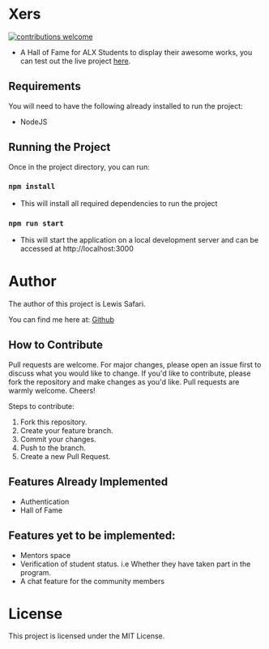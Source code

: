 # Xers
[![contributions welcome](https://img.shields.io/badge/contributions-welcome-brightgreen.svg?style=flat)](https://github.com/dwyl/esta/issues)

- A Hall of Fame for ALX Students to display their awesome works, you can test out the live project [here](https://xers.vercel.app).

## Requirements
You will need to have the following already installed to run the project:

- NodeJS

## Running the Project

Once in the project directory, you can run:

### `npm install`
- This will install all required dependencies to run the project

### `npm run start`
- This will start the application on a local development server and can be accessed at http://localhost:3000

# Author

The author of this project is Lewis Safari.

 You can find me here at:
[Github](https://github.com/safarilewis)

## How to Contribute
Pull requests are welcome. For major changes, please open an issue first to discuss what you would like to change. If you'd like to contribute, please fork the repository and make changes as you'd like. Pull requests are warmly welcome. Cheers!

Steps to contribute:
1. Fork this repository.
2. Create your feature branch.
3. Commit your changes.
4. Push to the branch.
5. Create a new Pull Request.

## Features Already Implemented
- Authentication
- Hall of Fame
  
## Features yet to be implemented:
- Mentors space
- Verification of student status. i.e Whether they have taken part in the program.
- A chat feature for the community members
  
# License

This project is licensed under the MIT License.
